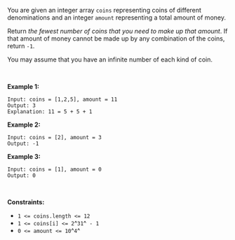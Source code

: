 You are given an integer array `coins` representing coins of different
denominations and an integer `amount` representing a total amount of
money.

Return *the fewest number of coins that you need to make up that
amount*. If that amount of money cannot be made up by any combination of
the coins, return `-1`.

You may assume that you have an infinite number of each kind of coin.

 

**Example 1:**

    Input: coins = [1,2,5], amount = 11
    Output: 3
    Explanation: 11 = 5 + 5 + 1

**Example 2:**

    Input: coins = [2], amount = 3
    Output: -1

**Example 3:**

    Input: coins = [1], amount = 0
    Output: 0

 

**Constraints:**

-   `1 <= coins.length <= 12`
-   `1 <= coins[i] <= 2`^`31`^` - 1`
-   `0 <= amount <= 10`^`4`^
